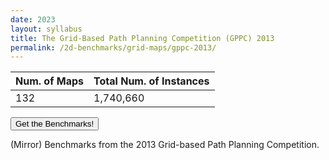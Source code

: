 ```yaml
---
date: 2023
layout: syllabus
title: The Grid-Based Path Planning Competition (GPPC) 2013
permalink: /2d-benchmarks/grid-maps/gppc-2013/
---
```


<div class="fullwidth">

 **Num. of Maps** | **Total Num. of Instances**
--|---
 132 | 1,740,660
</div>

<a href='https://bitbucket.org/shortestpathlab/benchmarks/src/master/grid-maps/gppc-2013/'><button class='button benchmarks'>Get the Benchmarks!</button></a>


(Mirror) Benchmarks from the 2013 Grid-based Path Planning Competition.
